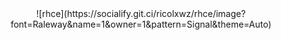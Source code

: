 <div align="center">
![rhce](https://socialify.git.ci/ricolxwz/rhce/image?font=Raleway&name=1&owner=1&pattern=Signal&theme=Auto)
</div>
